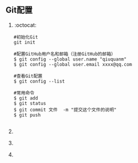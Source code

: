 ## Git配置

1.   :octocat:

```
   #初始化Git
   git init

   #配置GitHub用户名和邮箱（注册GitHub的邮箱）
   $ git config --global user.name "qiuquanm"
   $ git config --global user.email xxxx@qq.com

   #查看Git配置
   $ git config --list

   #常用命令
   $ git add
   $ git status
   $ git commit 文件  -m "提交这个文件的说明"
   $ git push


 ```

2. ~~~shell

   ~~~

3. ~~~shell

   ~~~

4. ​

